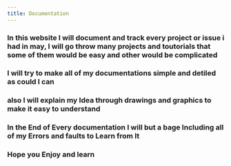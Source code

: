 ```yaml
---
title: Documentation
---
```

### In this website I will document and track every project or issue i had in may, I will go throw many projects and toutorials that some of them would be easy and other would be complicated 
### I will try to make all of my documentations simple and detiled as could I can 
### also I will explain my Idea through drawings and graphics to make it easy to understand 
### In the End of Every documentation I will but a bage Including all of my Errors and faults to Learn from It 
### Hope you Enjoy and learn 